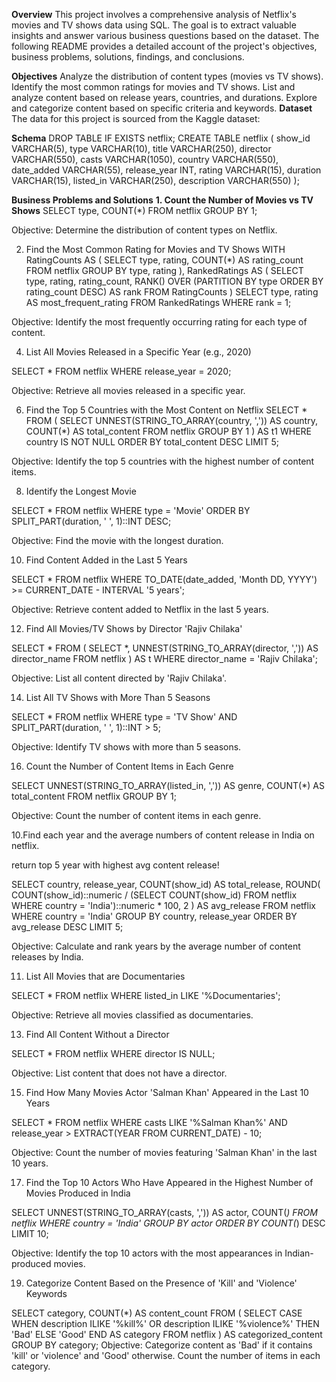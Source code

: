 **Overview**
This project involves a comprehensive analysis of Netflix's movies and TV shows data using SQL. The goal is to extract valuable insights and answer various business questions based on the dataset. The following README provides a detailed account of the project's objectives, business problems, solutions, findings, and conclusions.

**Objectives**
Analyze the distribution of content types (movies vs TV shows).
Identify the most common ratings for movies and TV shows.
List and analyze content based on release years, countries, and durations.
Explore and categorize content based on specific criteria and keywords.
**Dataset**
The data for this project is sourced from the Kaggle dataset:

**Schema**
DROP TABLE IF EXISTS netflix;
CREATE TABLE netflix
(
    show_id      VARCHAR(5),
    type         VARCHAR(10),
    title        VARCHAR(250),
    director     VARCHAR(550),
    casts        VARCHAR(1050),
    country      VARCHAR(550),
    date_added   VARCHAR(55),
    release_year INT,
    rating       VARCHAR(15),
    duration     VARCHAR(15),
    listed_in    VARCHAR(250),
    description  VARCHAR(550)
);

**Business Problems and Solutions**
**1. Count the Number of Movies vs TV Shows**
SELECT 
    type,
    COUNT(*)
FROM netflix
GROUP BY 1;

Objective: Determine the distribution of content types on Netflix.

2. Find the Most Common Rating for Movies and TV Shows
WITH RatingCounts AS (
    SELECT 
        type,
        rating,
        COUNT(*) AS rating_count
    FROM netflix
    GROUP BY type, rating
),
RankedRatings AS (
    SELECT 
        type,
        rating,
        rating_count,
        RANK() OVER (PARTITION BY type ORDER BY rating_count DESC) AS rank
    FROM RatingCounts
)
SELECT 
    type,
    rating AS most_frequent_rating
FROM RankedRatings
WHERE rank = 1;

Objective: Identify the most frequently occurring rating for each type of content.

4. List All Movies Released in a Specific Year (e.g., 2020)
   
SELECT * 
FROM netflix
WHERE release_year = 2020;

Objective: Retrieve all movies released in a specific year.

6. Find the Top 5 Countries with the Most Content on Netflix
SELECT * 
FROM
(
    SELECT 
        UNNEST(STRING_TO_ARRAY(country, ',')) AS country,
        COUNT(*) AS total_content
    FROM netflix
    GROUP BY 1
) AS t1
WHERE country IS NOT NULL
ORDER BY total_content DESC
LIMIT 5;

Objective: Identify the top 5 countries with the highest number of content items.

8. Identify the Longest Movie
   
SELECT 
    *
FROM netflix
WHERE type = 'Movie'
ORDER BY SPLIT_PART(duration, ' ', 1)::INT DESC;

Objective: Find the movie with the longest duration.

10. Find Content Added in the Last 5 Years
    
SELECT *
FROM netflix
WHERE TO_DATE(date_added, 'Month DD, YYYY') >= CURRENT_DATE - INTERVAL '5 years';

Objective: Retrieve content added to Netflix in the last 5 years.

12. Find All Movies/TV Shows by Director 'Rajiv Chilaka'
    
SELECT *
FROM (
    SELECT 
        *,
        UNNEST(STRING_TO_ARRAY(director, ',')) AS director_name
    FROM netflix
) AS t
WHERE director_name = 'Rajiv Chilaka';

Objective: List all content directed by 'Rajiv Chilaka'.

14. List All TV Shows with More Than 5 Seasons
    
SELECT *
FROM netflix
WHERE type = 'TV Show'
  AND SPLIT_PART(duration, ' ', 1)::INT > 5;
  
Objective: Identify TV shows with more than 5 seasons.

16. Count the Number of Content Items in Each Genre
    
SELECT 
    UNNEST(STRING_TO_ARRAY(listed_in, ',')) AS genre,
    COUNT(*) AS total_content
FROM netflix
GROUP BY 1;

Objective: Count the number of content items in each genre.

10.Find each year and the average numbers of content release in India on netflix.

return top 5 year with highest avg content release!

SELECT 
    country,
    release_year,
    COUNT(show_id) AS total_release,
    ROUND(
        COUNT(show_id)::numeric /
        (SELECT COUNT(show_id) FROM netflix WHERE country = 'India')::numeric * 100, 2
    ) AS avg_release
FROM netflix
WHERE country = 'India'
GROUP BY country, release_year
ORDER BY avg_release DESC
LIMIT 5;

Objective: Calculate and rank years by the average number of content releases by India.

11. List All Movies that are Documentaries
    
SELECT * 
FROM netflix
WHERE listed_in LIKE '%Documentaries';

Objective: Retrieve all movies classified as documentaries.

13. Find All Content Without a Director

SELECT * 
FROM netflix
WHERE director IS NULL;

Objective: List content that does not have a director.

15. Find How Many Movies Actor 'Salman Khan' Appeared in the Last 10 Years
    
SELECT * 
FROM netflix
WHERE casts LIKE '%Salman Khan%'
  AND release_year > EXTRACT(YEAR FROM CURRENT_DATE) - 10;
  
Objective: Count the number of movies featuring 'Salman Khan' in the last 10 years.

17. Find the Top 10 Actors Who Have Appeared in the Highest Number of Movies Produced in India
    
SELECT 
    UNNEST(STRING_TO_ARRAY(casts, ',')) AS actor,
    COUNT(*)
FROM netflix
WHERE country = 'India'
GROUP BY actor
ORDER BY COUNT(*) DESC
LIMIT 10;

Objective: Identify the top 10 actors with the most appearances in Indian-produced movies.

19. Categorize Content Based on the Presence of 'Kill' and 'Violence' Keywords
    
SELECT 
    category,
    COUNT(*) AS content_count
FROM (
    SELECT 
        CASE 
            WHEN description ILIKE '%kill%' OR description ILIKE '%violence%' THEN 'Bad'
            ELSE 'Good'
        END AS category
    FROM netflix
) AS categorized_content
GROUP BY category;
Objective: Categorize content as 'Bad' if it contains 'kill' or 'violence' and 'Good' otherwise. Count the number of items in each category.
